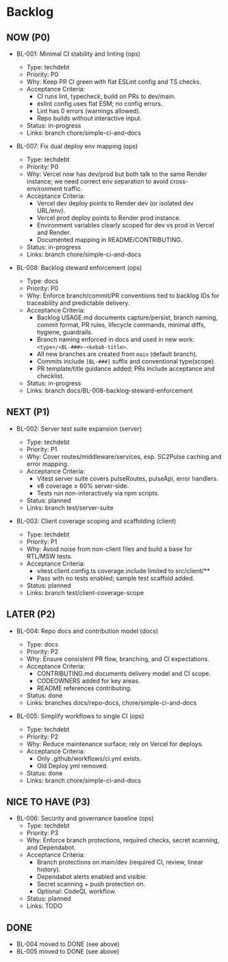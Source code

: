 # Backlog

## NOW (P0)

- BL-001: Minimal CI stability and linting (ops)
  - Type: techdebt
  - Priority: P0
  - Why: Keep PR CI green with flat ESLint config and TS checks.
  - Acceptance Criteria:
    - CI runs lint, typecheck, build on PRs to dev/main.
    - eslint config uses flat ESM; no config errors.
    - Lint has 0 errors (warnings allowed).
    - Repo builds without interactive input.
  - Status: in-progress
  - Links: branch chore/simple-ci-and-docs

- BL-007: Fix dual deploy env mapping (ops)
  - Type: techdebt
  - Priority: P0
  - Why: Vercel now has dev/prod but both talk to the same Render instance; we need correct env separation to avoid cross-environment traffic.
  - Acceptance Criteria:
    - Vercel dev deploy points to Render dev (or isolated dev URL/env).
    - Vercel prod deploy points to Render prod instance.
    - Environment variables clearly scoped for dev vs prod in Vercel and Render.
    - Documented mapping in README/CONTRIBUTING.
  - Status: in-progress
  - Links: branch chore/simple-ci-and-docs

- BL-008: Backlog steward enforcement (ops)
  - Type: docs
  - Priority: P0
  - Why: Enforce branch/commit/PR conventions tied to backlog IDs for traceability and predictable delivery.
  - Acceptance Criteria:
    - Backlog USAGE.md documents capture/persist, branch naming, commit format, PR rules, lifecycle commands, minimal diffs, hygiene, guardrails.
    - Branch naming enforced in docs and used in new work: `<type>/<BL-###>-<kebab-title>`.
    - All new branches are created from `main` (default branch).
    - Commits include `[BL-###]` suffix and conventional type(scope).
    - PR template/title guidance added; PRs include acceptance and checklist.
  - Status: in-progress
  - Links: branch docs/BL-008-backlog-steward-enforcement

## NEXT (P1)

- BL-002: Server test suite expansion (server)
  - Type: techdebt
  - Priority: P1
  - Why: Cover routes/middleware/services, esp. SC2Pulse caching and error mapping.
  - Acceptance Criteria:
    - Vitest server suite covers pulseRoutes, pulseApi, error handlers.
    - v8 coverage ≥ 60% server-side.
    - Tests run non-interactively via npm scripts.
  - Status: planned
  - Links: branch test/server-suite

- BL-003: Client coverage scoping and scaffolding (client)
  - Type: techdebt
  - Priority: P1
  - Why: Avoid noise from non-client files and build a base for RTL/MSW tests.
  - Acceptance Criteria:
    - vitest.client.config.ts coverage.include limited to src/client/**
    - Pass with no tests enabled; sample test scaffold added.
  - Status: planned
  - Links: branch test/client-coverage-scope

## LATER (P2)

- BL-004: Repo docs and contribution model (docs)
  - Type: docs
  - Priority: P2
  - Why: Ensure consistent PR flow, branching, and CI expectations.
  - Acceptance Criteria:
    - CONTRIBUTING.md documents delivery model and CI scope.
    - CODEOWNERS added for key areas.
    - README references contributing.
  - Status: done
  - Links: branches docs/repo-docs, chore/simple-ci-and-docs

- BL-005: Simplify workflows to single CI (ops)
  - Type: techdebt
  - Priority: P2
  - Why: Reduce maintenance surface; rely on Vercel for deploys.
  - Acceptance Criteria:
    - Only .github/workflows/ci.yml exists.
    - Old Deploy.yml removed.
  - Status: done
  - Links: branch chore/simple-ci-and-docs

## NICE TO HAVE (P3)

- BL-006: Security and governance baseline (ops)
  - Type: techdebt
  - Priority: P3
  - Why: Enforce branch protections, required checks, secret scanning, and Dependabot.
  - Acceptance Criteria:
    - Branch protections on main/dev (required CI, review, linear history).
    - Dependabot alerts enabled and visible.
    - Secret scanning + push protection on.
    - Optional: CodeQL workflow.
  - Status: planned
  - Links: TODO

## DONE

- BL-004 moved to DONE (see above)
- BL-005 moved to DONE (see above)
